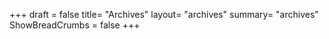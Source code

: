 +++
draft = false
title= "Archives"
layout= "archives"
summary= "archives"
ShowBreadCrumbs = false
+++

